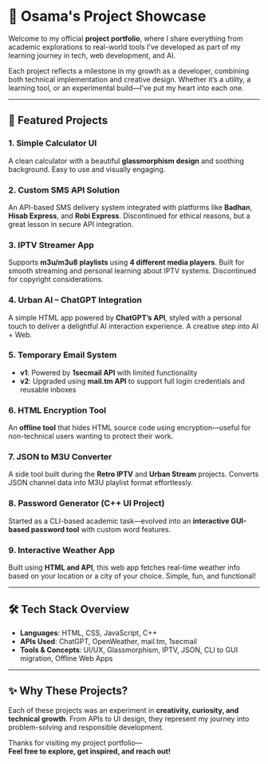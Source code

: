 # 💼 Osama's Project Showcase

Welcome to my official **project portfolio**, where I share everything from academic explorations to real-world tools I’ve developed as part of my learning journey in tech, web development, and AI.

Each project reflects a milestone in my growth as a developer, combining both technical implementation and creative design. Whether it’s a utility, a learning tool, or an experimental build—I’ve put my heart into each one.

---

## 🚀 Featured Projects

### 1. **Simple Calculator UI**  
A clean calculator with a beautiful **glassmorphism design** and soothing background. Easy to use and visually engaging.

### 2. **Custom SMS API Solution**  
An API-based SMS delivery system integrated with platforms like **Badhan**, **Hisab Express**, and **Robi Express**. Discontinued for ethical reasons, but a great lesson in secure API integration.

### 3. **IPTV Streamer App**  
Supports **m3u/m3u8 playlists** using **4 different media players**. Built for smooth streaming and personal learning about IPTV systems. Discontinued for copyright considerations.

### 4. **Urban AI – ChatGPT Integration**  
A simple HTML app powered by **ChatGPT’s API**, styled with a personal touch to deliver a delightful AI interaction experience. A creative step into AI + Web.

### 5. **Temporary Email System**  
- **v1**: Powered by **1secmail API** with limited functionality  
- **v2**: Upgraded using **mail.tm API** to support full login credentials and reusable inboxes

### 6. **HTML Encryption Tool**  
An **offline tool** that hides HTML source code using encryption—useful for non-technical users wanting to protect their work.

### 7. **JSON to M3U Converter**  
A side tool built during the **Retro IPTV** and **Urban Stream** projects. Converts JSON channel data into M3U playlist format effortlessly.

### 8. **Password Generator (C++ UI Project)**  
Started as a CLI-based academic task—evolved into an **interactive GUI-based password tool** with custom word features.

### 9. **Interactive Weather App**  
Built using **HTML and API**, this web app fetches real-time weather info based on your location or a city of your choice. Simple, fun, and functional!

---

## 🛠️ Tech Stack Overview

- **Languages**: HTML, CSS, JavaScript, C++  
- **APIs Used**: ChatGPT, OpenWeather, mail.tm, 1secmail  
- **Tools & Concepts**: UI/UX, Glassmorphism, IPTV, JSON, CLI to GUI migration, Offline Web Apps

---

## ✨ Why These Projects?

Each of these projects was an experiment in **creativity, curiosity, and technical growth**. From APIs to UI design, they represent my journey into problem-solving and responsible development.

Thanks for visiting my project portfolio—  
**Feel free to explore, get inspired, and reach out!**
